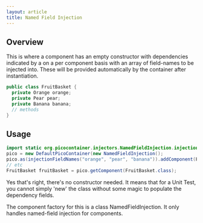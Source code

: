 ```yaml
---
layout: article
title: Named Field Injection
---
```


## Overview

This is where a component has an empty constructor with dependencies indicated by a on a per component basis with an array of field-names to be injected into. These will be provided automatically by the container after instantiation.

```java
public class FruitBasket {
  private Orange orange;
  private Pear pear;
  private Banana banana;
  // methods
}
```

## Usage

```java
import static org.picocontainer.injectors.NamedFieldInjection.injectionFieldNames;
pico = new DefaultPicoContainer(new NamedFieldInjection();
pico.as(injectionFieldNames("orange", "pear", "banana")).addComponent(FruitBasket.class);
// etc
FruitBasket fruitBasket = pico.getComponent(FruitBasket.class);
```

Yes that's right, there's no constructor needed. It means that for a Unit Test, you cannot simply 'new' the class without some magic to populate the dependency fields.

The component factory for this is a class NamedFieldInjection. It only handles named-field injection for components.
